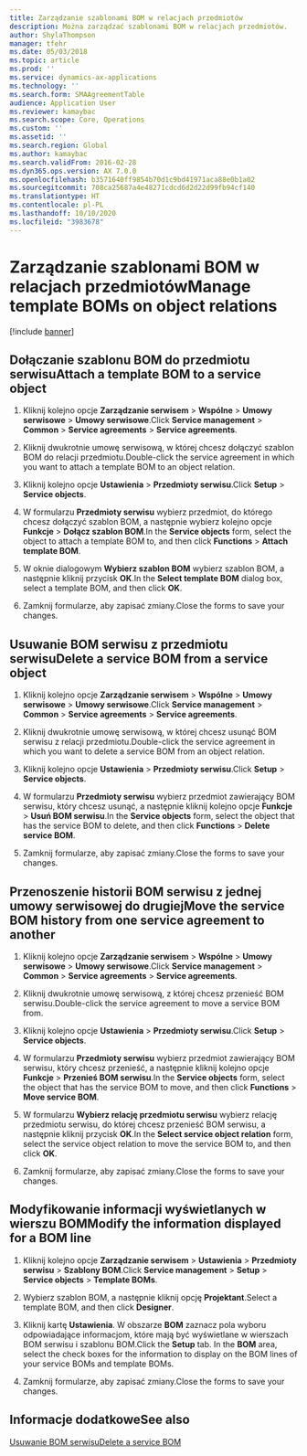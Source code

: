 ```yaml
---
title: Zarządzanie szablonami BOM w relacjach przedmiotów
description: Można zarządzać szablonami BOM w relacjach przedmiotów.
author: ShylaThompson
manager: tfehr
ms.date: 05/03/2018
ms.topic: article
ms.prod: ''
ms.service: dynamics-ax-applications
ms.technology: ''
ms.search.form: SMAAgreementTable
audience: Application User
ms.reviewer: kamaybac
ms.search.scope: Core, Operations
ms.custom: ''
ms.assetid: ''
ms.search.region: Global
ms.author: kamaybac
ms.search.validFrom: 2016-02-28
ms.dyn365.ops.version: AX 7.0.0
ms.openlocfilehash: b3571640ff9854b70d1c9bd41971aca88e0b1a02
ms.sourcegitcommit: 708ca25687a4e48271cdcd6d2d22d99fb94cf140
ms.translationtype: HT
ms.contentlocale: pl-PL
ms.lasthandoff: 10/10/2020
ms.locfileid: "3983678"
---
```

# <a name="manage-template-boms-on-object-relations"></a><span data-ttu-id="44ffe-103">Zarządzanie szablonami BOM w relacjach przedmiotów</span><span class="sxs-lookup"><span data-stu-id="44ffe-103">Manage template BOMs on object relations</span></span> 

[!include [banner](../includes/banner.md)]


## <a name="attach-a-template-bom-to-a-service-object"></a><span data-ttu-id="44ffe-104">Dołączanie szablonu BOM do przedmiotu serwisu</span><span class="sxs-lookup"><span data-stu-id="44ffe-104">Attach a template BOM to a service object</span></span>

1.  <span data-ttu-id="44ffe-105">Kliknij kolejno opcje **Zarządzanie serwisem** \> **Wspólne** \> **Umowy serwisowe** \> **Umowy serwisowe**.</span><span class="sxs-lookup"><span data-stu-id="44ffe-105">Click **Service management** \> **Common** \> **Service agreements** \> **Service agreements**.</span></span>

2.  <span data-ttu-id="44ffe-106">Kliknij dwukrotnie umowę serwisową, w której chcesz dołączyć szablon BOM do relacji przedmiotu.</span><span class="sxs-lookup"><span data-stu-id="44ffe-106">Double-click the service agreement in which you want to attach a template BOM to an object relation.</span></span>

3.  <span data-ttu-id="44ffe-107">Kliknij kolejno opcje **Ustawienia** \> **Przedmioty serwisu**.</span><span class="sxs-lookup"><span data-stu-id="44ffe-107">Click **Setup** \> **Service objects**.</span></span>

4.  <span data-ttu-id="44ffe-108">W formularzu **Przedmioty serwisu** wybierz przedmiot, do którego chcesz dołączyć szablon BOM, a następnie wybierz kolejno opcje **Funkcje** \> **Dołącz szablon BOM**.</span><span class="sxs-lookup"><span data-stu-id="44ffe-108">In the **Service objects** form, select the object to attach a template BOM to, and then click **Functions** \> **Attach template BOM**.</span></span>

5.  <span data-ttu-id="44ffe-109">W oknie dialogowym **Wybierz szablon BOM** wybierz szablon BOM, a następnie kliknij przycisk **OK**.</span><span class="sxs-lookup"><span data-stu-id="44ffe-109">In the **Select template BOM** dialog box, select a template BOM, and then click **OK**.</span></span>

6.  <span data-ttu-id="44ffe-110">Zamknij formularze, aby zapisać zmiany.</span><span class="sxs-lookup"><span data-stu-id="44ffe-110">Close the forms to save your changes.</span></span>

## <a name="delete-a-service-bom-from-a-service-object"></a><span data-ttu-id="44ffe-111">Usuwanie BOM serwisu z przedmiotu serwisu</span><span class="sxs-lookup"><span data-stu-id="44ffe-111">Delete a service BOM from a service object</span></span>

1.  <span data-ttu-id="44ffe-112">Kliknij kolejno opcje **Zarządzanie serwisem** \> **Wspólne** \> **Umowy serwisowe** \> **Umowy serwisowe**.</span><span class="sxs-lookup"><span data-stu-id="44ffe-112">Click **Service management** \> **Common** \> **Service agreements** \> **Service agreements**.</span></span>

2.  <span data-ttu-id="44ffe-113">Kliknij dwukrotnie umowę serwisową, w której chcesz usunąć BOM serwisu z relacji przedmiotu.</span><span class="sxs-lookup"><span data-stu-id="44ffe-113">Double-click the service agreement in which you want to delete a service BOM from an object relation.</span></span>

3.  <span data-ttu-id="44ffe-114">Kliknij kolejno opcje **Ustawienia** \> **Przedmioty serwisu**.</span><span class="sxs-lookup"><span data-stu-id="44ffe-114">Click **Setup** \> **Service objects**.</span></span>

4.  <span data-ttu-id="44ffe-115">W formularzu **Przedmioty serwisu** wybierz przedmiot zawierający BOM serwisu, który chcesz usunąć, a następnie kliknij kolejno opcje **Funkcje** \> **Usuń BOM serwisu**.</span><span class="sxs-lookup"><span data-stu-id="44ffe-115">In the **Service objects** form, select the object that has the service BOM to delete, and then click **Functions** \> **Delete service BOM**.</span></span>

5.  <span data-ttu-id="44ffe-116">Zamknij formularze, aby zapisać zmiany.</span><span class="sxs-lookup"><span data-stu-id="44ffe-116">Close the forms to save your changes.</span></span>

## <a name="move-the-service-bom-history-from-one-service-agreement-to-another"></a><span data-ttu-id="44ffe-117">Przenoszenie historii BOM serwisu z jednej umowy serwisowej do drugiej</span><span class="sxs-lookup"><span data-stu-id="44ffe-117">Move the service BOM history from one service agreement to another</span></span>

1.  <span data-ttu-id="44ffe-118">Kliknij kolejno opcje **Zarządzanie serwisem** \> **Wspólne** \> **Umowy serwisowe** \> **Umowy serwisowe**.</span><span class="sxs-lookup"><span data-stu-id="44ffe-118">Click **Service management** \> **Common** \> **Service agreements** \> **Service agreements**.</span></span>

2.  <span data-ttu-id="44ffe-119">Kliknij dwukrotnie umowę serwisową, z której chcesz przenieść BOM serwisu.</span><span class="sxs-lookup"><span data-stu-id="44ffe-119">Double-click the service agreement to move a service BOM from.</span></span>

3.  <span data-ttu-id="44ffe-120">Kliknij kolejno opcje **Ustawienia** \> **Przedmioty serwisu**.</span><span class="sxs-lookup"><span data-stu-id="44ffe-120">Click **Setup** \> **Service objects**.</span></span>

4.  <span data-ttu-id="44ffe-121">W formularzu **Przedmioty serwisu** wybierz przedmiot zawierający BOM serwisu, który chcesz przenieść, a następnie kliknij kolejno opcje **Funkcje** \> **Przenieś BOM serwisu**.</span><span class="sxs-lookup"><span data-stu-id="44ffe-121">In the **Service objects** form, select the object that has the service BOM to move, and then click **Functions** \> **Move service BOM**.</span></span>

5.  <span data-ttu-id="44ffe-122">W formularzu **Wybierz relację przedmiotu serwisu** wybierz relację przedmiotu serwisu, do której chcesz przenieść BOM serwisu, a następnie kliknij przycisk **OK**.</span><span class="sxs-lookup"><span data-stu-id="44ffe-122">In the **Select service object relation** form, select the service object relation to move the service BOM to, and then click **OK**.</span></span>

6.  <span data-ttu-id="44ffe-123">Zamknij formularze, aby zapisać zmiany.</span><span class="sxs-lookup"><span data-stu-id="44ffe-123">Close the forms to save your changes.</span></span>

## <a name="modify-the-information-displayed-for-a-bom-line"></a><span data-ttu-id="44ffe-124">Modyfikowanie informacji wyświetlanych w wierszu BOM</span><span class="sxs-lookup"><span data-stu-id="44ffe-124">Modify the information displayed for a BOM line</span></span>

1.  <span data-ttu-id="44ffe-125">Kliknij kolejno opcje **Zarządzanie serwisem** \> **Ustawienia** \> **Przedmioty serwisu** \> **Szablony BOM**.</span><span class="sxs-lookup"><span data-stu-id="44ffe-125">Click **Service management** \> **Setup** \> **Service objects** \> **Template BOMs**.</span></span>

2.  <span data-ttu-id="44ffe-126">Wybierz szablon BOM, a następnie kliknij opcję **Projektant**.</span><span class="sxs-lookup"><span data-stu-id="44ffe-126">Select a template BOM, and then click **Designer**.</span></span>

3.  <span data-ttu-id="44ffe-127">Kliknij kartę **Ustawienia**. W obszarze **BOM** zaznacz pola wyboru odpowiadające informacjom, które mają być wyświetlane w wierszach BOM serwisu i szablonu BOM.</span><span class="sxs-lookup"><span data-stu-id="44ffe-127">Click the **Setup** tab. In the **BOM** area, select the check boxes for the information to display on the BOM lines of your service BOMs and template BOMs.</span></span>

4.  <span data-ttu-id="44ffe-128">Zamknij formularze, aby zapisać zmiany.</span><span class="sxs-lookup"><span data-stu-id="44ffe-128">Close the forms to save your changes.</span></span>

## <a name="see-also"></a><span data-ttu-id="44ffe-129">Informacje dodatkowe</span><span class="sxs-lookup"><span data-stu-id="44ffe-129">See also</span></span>

[<span data-ttu-id="44ffe-130">Usuwanie BOM serwisu</span><span class="sxs-lookup"><span data-stu-id="44ffe-130">Delete a service BOM</span></span>](delete-service-bom.md)

  


